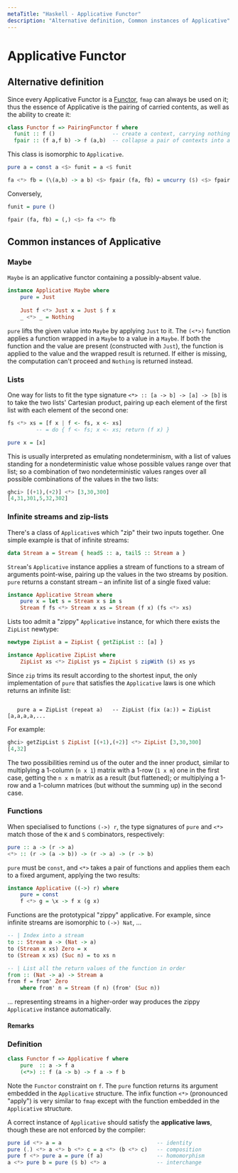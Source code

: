 ```yaml
---
metaTitle: "Haskell - Applicative Functor"
description: "Alternative definition, Common instances of Applicative"
---
```


# Applicative Functor




## Alternative definition


Since every Applicative Functor is a [Functor](http://stackoverflow.com/documentation/haskell/3800/functor#t=201612131701590752957), `fmap` can always be used on it; thus the essence of Applicative is the pairing of carried contents, as well as the ability to create it:

```hs
class Functor f => PairingFunctor f where
  funit :: f ()                  -- create a context, carrying nothing of import
  fpair :: (f a,f b) -> f (a,b)  -- collapse a pair of contexts into a pair-carrying context

```

This class is isomorphic to `Applicative`.

```hs
pure a = const a <$> funit = a <$ funit  

fa <*> fb = (\(a,b) -> a b) <$> fpair (fa, fb) = uncurry ($) <$> fpair (fa, fb)

```

Conversely,

```hs
funit = pure ()

fpair (fa, fb) = (,) <$> fa <*> fb

```



## Common instances of Applicative


### Maybe

`Maybe` is an applicative functor containing a possibly-absent value.

```hs
instance Applicative Maybe where
    pure = Just
    
    Just f <*> Just x = Just $ f x
    _ <*> _ = Nothing

```

`pure` lifts the given value into `Maybe` by applying `Just` to it. The `(<*>)` function applies a function wrapped in a `Maybe` to a value in a `Maybe`. If both the function and the value are present (constructed with `Just`), the function is applied to the value and the wrapped result is returned. If either is missing, the computation can't proceed and `Nothing` is returned instead.

### Lists

One way for lists to fit the type signature `<*> :: [a -> b] -> [a] -> [b]` is to take the two lists' Cartesian product, pairing up each element of the first list with each element of the second one:

```hs
fs <*> xs = [f x | f <- fs, x <- xs]
         -- = do { f <- fs; x <- xs; return (f x) }

pure x = [x]

```

This is usually interpreted as emulating nondeterminism, with a list of values standing for a nondeterministic value whose possible values range over that list; so a combination of two nondeterministic values ranges over all possible combinations of the values in the two lists:

```hs
ghci> [(+1),(+2)] <*> [3,30,300]
[4,31,301,5,32,302]

```

### Infinite streams and zip-lists

There's a class of `Applicative`s which "zip" their two inputs together. One simple example is that of infinite streams:

```hs
data Stream a = Stream { headS :: a, tailS :: Stream a }

```

`Stream`'s `Applicative` instance applies a stream of functions to a stream of arguments point-wise, pairing up the values in the two streams by position. `pure` returns a constant stream – an infinite list of a single fixed value:

```hs
instance Applicative Stream where
    pure x = let s = Stream x s in s
    Stream f fs <*> Stream x xs = Stream (f x) (fs <*> xs)

```

Lists too admit a "zippy" `Applicative` instance, for which there exists the `ZipList` newtype:

```hs
newtype ZipList a = ZipList { getZipList :: [a] }

instance Applicative ZipList where
    ZipList xs <*> ZipList ys = ZipList $ zipWith ($) xs ys

```

Since `zip` trims its result according to the shortest input, the only implementation of `pure` that satisfies the `Applicative` laws is one which returns an infinite list:

```

   pure a = ZipList (repeat a)   -- ZipList (fix (a:)) = ZipList [a,a,a,a,...

```

For example:

```hs
ghci> getZipList $ ZipList [(+1),(+2)] <*> ZipList [3,30,300]
[4,32]

```

The two possibilities remind us of the outer and the inner product, similar to multiplying a 1-column (`n x 1`) matrix with a 1-row (`1 x m`) one in the first case, getting the `n x m` matrix as a result (but flattened); or multiplying a 1-row and a 1-column matrices (but without the summing up) in the second case.

### Functions

When specialised to functions `(->) r`, the type signatures of `pure` and `<*>` match those of the `K` and `S` combinators, respectively:

```hs
pure :: a -> (r -> a)
<*> :: (r -> (a -> b)) -> (r -> a) -> (r -> b)

```

`pure` must be `const`, and `<*>` takes a pair of functions and applies them each to a fixed argument, applying the two results:

```hs
instance Applicative ((->) r) where
    pure = const
    f <*> g = \x -> f x (g x)

```

Functions are the prototypical "zippy" applicative. For example, since infinite streams are isomorphic to `(->) Nat`, ...

```hs
-- | Index into a stream
to :: Stream a -> (Nat -> a)
to (Stream x xs) Zero = x
to (Stream x xs) (Suc n) = to xs n

-- | List all the return values of the function in order
from :: (Nat -> a) -> Stream a
from f = from' Zero
    where from' n = Stream (f n) (from' (Suc n))

```

... representing streams in a higher-order way produces the zippy `Applicative` instance automatically.



#### Remarks


### Definition

```hs
class Functor f => Applicative f where
    pure  :: a -> f a
    (<*>) :: f (a -> b) -> f a -> f b

```

Note the `Functor` constraint on `f`. The `pure` function returns its argument embedded in the `Applicative` structure. The infix function `<*>` (pronounced "apply") is very similar to `fmap` except with the function embedded in the `Applicative` structure.

A correct instance of `Applicative` should satisfy the **applicative laws**, though these are not enforced by the compiler:

```hs
pure id <*> a = a                              -- identity
pure (.) <*> a <*> b <*> c = a <*> (b <*> c)   -- composition
pure f <*> pure a = pure (f a)                 -- homomorphism
a <*> pure b = pure ($ b) <*> a                -- interchange

```

